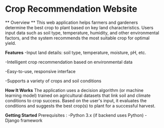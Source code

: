 # Crop Recommendation Website
** Overview **
This web application helps farmers and gardeners determine the best crop to plant based on key land characteristics. Users input data such as soil type, temperature, humidity, and other environmental factors, and the system recommends the most suitable crop for optimal yield.

**Features**
-Input land details: soil type, temperature, moisture, pH, etc.

-Intelligent crop recommendation based on environmental data

-Easy-to-use, responsive interface

-Supports a variety of crops and soil conditions

**How It Works**
The application uses a decision algorithm (or machine learning model) trained on agricultural datasets that link soil and climate conditions to crop success. Based on the user's input, it evaluates the conditions and suggests the best crop(s) to plant for a successful harvest.

**Getting Started**
Prerequisites :
-Python 3.x (if backend uses Python)
-Django framework
